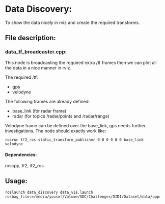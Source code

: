 
# Data Discovery:
To show the data nicely in rviz and create the required transforms.

## File description:
### data_tf_broadcaster.cpp:
This node is broadcasting the required extra /tf frames 
then we can plot all the data 
in a nice manner in rviz.

The required /tf:
* gps
* velodyne

The following frames are already defined:
* base_link (for radar frame)
* radar (for topics /radar/points and /radar/range)

Velodyne frame can be defined over the base_link, 
gps needs further investigations. 
The node should exactly work like:
```$xslt
rosrun tf2_ros static_transform_publisher 0 0 0 0 0 0 base_link velodyne
```

#### Dependencies:
roscpp, tf2, tf2_ros

## Usage:
```$xslt
roslaunch data_discovery data_vis.launch rosbag_file:=/media/yousof/Volume/SDC/Challenges/DIDI/Dataset/data/approach_3.bag
```
